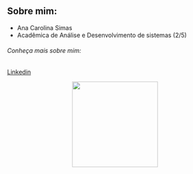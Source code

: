 ## **Sobre mim**: 
- Ana Carolina Simas
- Acadêmica de Análise e Desenvolvimento de sistemas (2/5)

###### Conheça mais sobre mim:
[Linkedin](https://www.linkedin.com/in/ana-carolina-lambertucci-simas/)

<p align = center>
<img src = "https://i2.wp.com/allhtaccess.info/wp-content/uploads/2018/03/programming.gif?fit=1281%2C716&ssl=1" width = 200>
</p>
